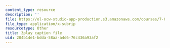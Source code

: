 ```yaml
---
content_type: resource
description: ''
file: https://ol-ocw-studio-app-production.s3.amazonaws.com/courses/7-01sc-fundamentals-of-biology-fall-2011/204b14e1bdda58aaa4d676c436a93af2_pJDHi91yAaE.vtt
file_type: application/x-subrip
resourcetype: Other
title: 3play caption file
uid: 204b14e1-bdda-58aa-a4d6-76c436a93af2
---
```

